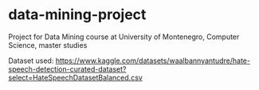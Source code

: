# data-mining-project
Project for Data Mining course at University of Montenegro, Computer Science, master studies

Dataset used: https://www.kaggle.com/datasets/waalbannyantudre/hate-speech-detection-curated-dataset?select=HateSpeechDatasetBalanced.csv